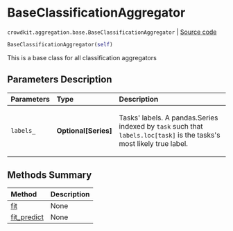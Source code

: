 # BaseClassificationAggregator
`crowdkit.aggregation.base.BaseClassificationAggregator` | [Source code](https://github.com/Toloka/crowd-kit/blob/v1.2.1/crowdkit/aggregation/base/__init__.py#L17)

```python
BaseClassificationAggregator(self)
```

This is a base class for all classification aggregators

## Parameters Description

| Parameters | Type | Description |
| :----------| :----| :-----------|
`labels_`|**Optional\[Series\]**|<p>Tasks&#x27; labels. A pandas.Series indexed by `task` such that `labels.loc[task]` is the tasks&#x27;s most likely true label.</p>
## Methods Summary

| Method | Description |
| :------| :-----------|
[fit](crowdkit.aggregation.base.BaseClassificationAggregator.fit.md)| None
[fit_predict](crowdkit.aggregation.base.BaseClassificationAggregator.fit_predict.md)| None
